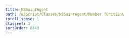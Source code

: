 ```yaml
---
title: NSSaintAgent
path: /EJScript/Classes/NSSaintAgent/Member functions
intellisense: 1
classref: 1
sortOrder: 6843
---
```





